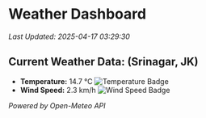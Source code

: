 
# Weather Dashboard

_Last Updated: 2025-04-17 03:29:30_

## Current Weather Data: (Srinagar, JK)
- **Temperature:** 14.7 °C ![Temperature Badge](https://img.shields.io/badge/Temperature-Low%20Temp-blue)
- **Wind Speed:** 2.3 km/h ![Wind Speed Badge](https://img.shields.io/badge/Wind%20Speed-Light%20Wind-blue)

*Powered by Open-Meteo API*
